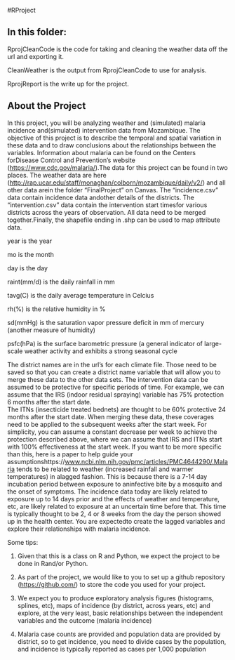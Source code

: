 #RProject


## In this folder:

RprojCleanCode is the code for taking and cleaning the weather data off the url and exporting it.

CleanWeather is the output from RprojCleanCode to use for analysis.

RprojReport is the write up for the project. 



## About the Project

In  this  project,  you  will  be  analyzing  weather  and  (simulated)  malaria  incidence  and(simulated) intervention data from Mozambique.  The objective of this project is to describe the  temporal  and  spatial  variation  in  these  data  and  to  draw  conclusions about the  relationships between the variables.  Information about malaria can be found on the Centers forDisease Control and Prevention’s website (https://www.cdc.gov/malaria/).The data for this project can be found in two places.  The weather data are here (http://rap.ucar.edu/staff/monaghan/colborn/mozambique/daily/v2/) and all other data arein the folder “FinalProject” on Canvas.  The “incidence.csv” data contain incidence data andother details of the districts. The “intervention.csv” data contain the intervention start timesfor various districts across the years of observation.  All data need to be merged together.Finally, the shapefile ending in .shp can be used to map attribute data.


year is the year 

mo is the month

day is the day 

raint(mm/d) is the daily rainfall in mm

tavg(C) is the daily average temperature in Celcius

rh(%) is the relative humidity in %

sd(mmHg) is  the  saturation  vapor  pressure  deficit  in  mm  of  mercury  (another  measure  of humidity)

psfc(hPa) is the surface barometric pressure (a general indicator of large-scale weather activity and exhibits a strong seasonal cycle

The district names are in the url’s for each climate file.  Those need to be saved so that you can create a district name variable that will allow you to merge these data to the other data sets. The intervention data can be assumed to be protective for specific periods of time.  For example, we can assume that the IRS (indoor residual spraying) variable has 75% protection 6 months  after  the  start  date.   
The  ITNs  (insecticide  treated  bednets)  are  thought  to  be 60% protective 24 months after the start date.  When merging these data, these coverages need to be applied to the subsequent weeks after the start week.  For simplicity,  you can assume a constant decrease per week to achieve the protection described above, where we can  assume  that  IRS  and  ITNs  start  with  100%  effectiveness  at  the  start  week.   If  you want to be more specific than this, here is a paper to help guide your assumptionshttps://www.ncbi.nlm.nih.gov/pmc/articles/PMC4644290/.Malaria tends to be related to weather (increased rainfall and warmer temperatures) in alagged fashion.  This is because there is a 7-14 day incubation period between exposure to aninfective bite by a mosquito and the onset of symptoms.  The incidence data today are likely related to exposure up to 14 days prior and the effects of weather and temperature, etc, are likely related to exposure at an uncertain time before that.  This time is typically thought to be 2, 4 or 8 weeks from the day the person showed up in the health center.  You are expectedto create the lagged variables and explore their relationships with malaria incidence.

Some tips:

1.  Given that this is a class on R and Python, we expect the project to be done in Rand/or Python.

2.  As  part  of  the  project,  we  would  like  to  you  to  set  up  a  github  repository (https://github.com/) to store the code you used for your project.

3.  We expect you to produce exploratory analysis figures (histograms, splines, etc), maps of incidence (by district, across years, etc) and explore, at the very least, basic relationships between the independent variables and the outcome (malaria incidence)

4.  Malaria case counts are provided and population data are provided by district, so to get incidence, you need to divide cases by the population, and incidence is typically reported as cases per 1,000 population
